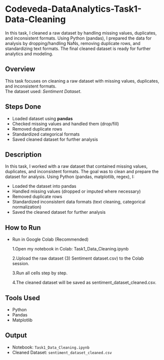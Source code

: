 # Codeveda-DataAnalytics-Task1-Data-Cleaning
In this task, I cleaned a raw dataset by handling missing values, duplicates, and inconsistent formats. Using Python (pandas), I prepared the data for analysis by dropping/handling NaNs, removing duplicate rows, and standardizing text formats. The final cleaned dataset is ready for further analytics and modeling.


## Overview
This task focuses on cleaning a raw dataset with missing values, duplicates, and inconsistent formats.  
The dataset used: *Sentiment Dataset*.  

## Steps Done
- Loaded dataset using **pandas**
- Checked missing values and handled them (drop/fill)
- Removed duplicate rows
- Standardized categorical formats
- Saved cleaned dataset for further analysis

## Description
In this task, I worked with a raw dataset that contained missing values, duplicates, and inconsistent formats. 
The goal was to clean and prepare the dataset for analysis. Using Python (pandas, matplotlib, regex), I:
- Loaded the dataset into pandas
- Handled missing values (dropped or imputed where necessary)
- Removed duplicate rows
- Standardized inconsistent data formats (text cleaning, categorical normalization)
- Saved the cleaned dataset for further analysis
## How to Run
  - Run in Google Colab (Recommended)

       1.Open my notebook in Colab: Task1_Data_Cleaning.ipynb

       2.Upload the raw dataset (3) Sentiment dataset.csv) to the Colab session.

       3.Run all cells step by step.

       4.The cleaned dataset will be saved as sentiment_dataset_cleaned.csv.

## Tools Used
- Python
- Pandas
- Matplotlib

## Output
- Notebook: `Task1_Data_Cleaning.ipynb`
- Cleaned Dataset: `sentiment_dataset_cleaned.csv`

